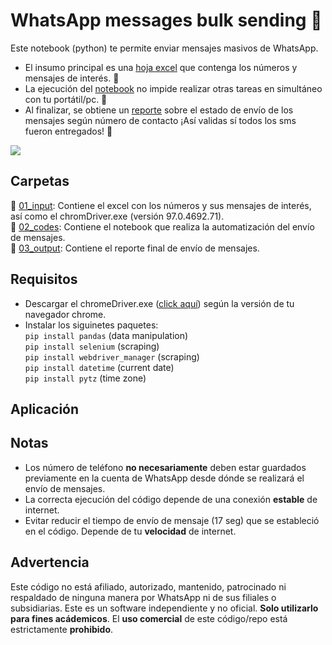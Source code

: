 # WhatsApp messages bulk sending 📩

Este notebook (python) te permite enviar mensajes masivos de WhatsApp.  

* El insumo principal es una [hoja excel](https://github.com/braulio-arteaga/WhatsApp-messages-bulk-sending/blob/main/01_input/list.xlsx) que contenga los números y mensajes de interés. 📝
* La ejecución del [notebook](https://github.com/braulio-arteaga/WhatsApp-messages-bulk-sending/blob/main/02_codes/01_send_wsp_selenium.ipynb) no impide realizar otras tareas en simultáneo con tu portátil/pc. 🤗 
* Al finalizar, se obtiene un [reporte](https://github.com/braulio-arteaga/WhatsApp-messages-bulk-sending/blob/main/03_output/report_send_wsp_30-01-22.xlsx) sobre el estado de envío de los mensajes según número de contacto ¡Así validas sí todos los sms fueron entregados! 💯  

![](https://cdn.dribbble.com/users/3377233/screenshots/6958190/busy_texting.gif)

## Carpetas
📁 [01_input](https://github.com/braulio-arteaga/WhatsApp-messages-bulk-sending/tree/main/01_input): Contiene el excel con los números y sus mensajes de interés, así como el chromDriver.exe (versión 97.0.4692.71).  
📁 [02_codes](https://github.com/braulio-arteaga/WhatsApp-messages-bulk-sending/tree/main/02_codes): Contiene el notebook que realiza la automatización del envío de mensajes.  
📁 [03_output](https://github.com/braulio-arteaga/WhatsApp-messages-bulk-sending/tree/main/03_output): Contiene el reporte final de envío de mensajes.

## Requisitos   
* Descargar el chromeDriver.exe ([click aquí](https://chromedriver.chromium.org/downloads)) según la versión de tu navegador chrome. 
* Instalar los siguinetes paquetes:  
`pip install pandas`  (data manipulation)  
`pip install selenium`  (scraping)    
`pip install webdriver_manager`  (scraping)  
`pip install datetime` (current date)  
`pip install pytz` (time zone)

## Aplicación



## Notas
* Los número de teléfono **no necesariamente** deben estar guardados previamente en la cuenta de WhatsApp desde dónde se realizará el envío de mensajes.  
* La correcta ejecución del código depende de una conexión **estable** de internet.  
* Evitar reducir el tiempo de envío de mensaje (17 seg) que se estableció en el código. Depende de tu **velocidad** de internet.


## Advertencia
Este código no está afiliado, autorizado, mantenido, patrocinado ni respaldado de ninguna manera por WhatsApp ni de sus filiales o subsidiarias. Este es un software independiente y no oficial. **Solo utilizarlo para fines acádemicos**. El **uso comercial** de este código/repo está estrictamente **prohibido**. 
